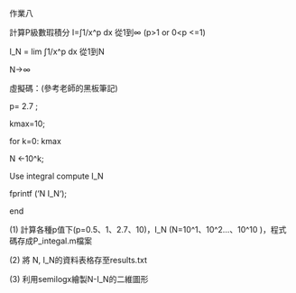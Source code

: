 作業八

 

計算P級數瑕積分 I=∫1/x^p dx 從1到∞ (p>1 or 0<p <=1)

I_N =  lim   ∫1/x^p dx 從1到N

N→∞

 

虛擬碼：(參考老師的黑板筆記)

p= 2.7 ;

kmax=10;

for k=0: kmax

  N ←10^k;

  Use integral compute I_N

  fprintf (‘N  I_N‘);

end

 

(1) 計算各種p值下(p=0.5、1、2.7、10)，I_N (N=10^1、10^2…、10^10 )，程式碼存成P_integal.m檔案

(2) 將 N, I_N的資料表格存至results.txt

(3) 利用semilogx繪製N-I_N的二維圖形
